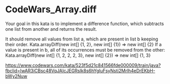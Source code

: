 # CodeWars_Array.diff

Your goal in this kata is to implement a difference function, which subtracts one list from another and returns the result.

It should remove all values from list a, which are present in list b keeping their order.
Kata.arrayDiff(new int[] {1, 2}, new int[] {1}) => new int[] {2}
If a value is present in b, all of its occurrences must be removed from the other:
Kata.arrayDiff(new int[] {1, 2, 2, 2, 3}, new int[] {2}) => new int[] {1, 3}


https://www.codewars.com/kata/523f5d21c841566fde000009/train/java?fbclid=IwAR3iCBsc48VqJAIcJEGRslk8s6hYgluFsyNsti2Mrlh4eDrEKbH-bWy2Nuw
